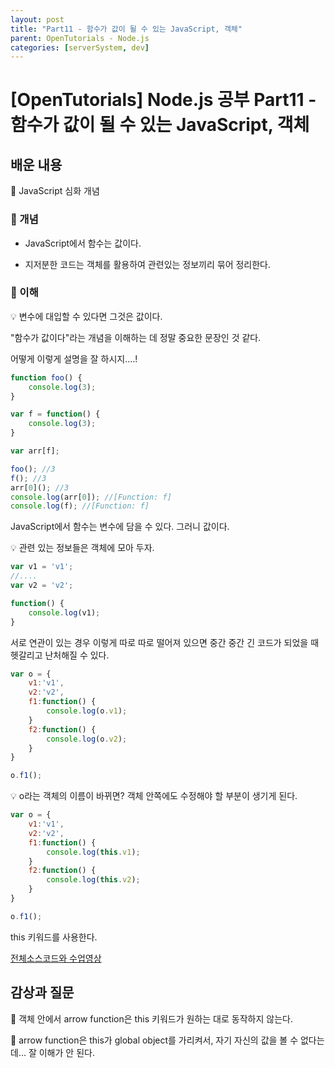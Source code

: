 ```yaml
---
layout: post
title: "Part11 - 함수가 값이 될 수 있는 JavaScript, 객체"
parent: OpenTutorials - Node.js
categories: [serverSystem, dev]
---
```


# [OpenTutorials] Node.js 공부 Part11 - 함수가 값이 될 수 있는 JavaScript, 객체

## 배운 내용

🚜 JavaScript 심화 개념

### 🚜 개념

- JavaScript에서 함수는 값이다.

- 지저분한 코드는 객체를 활용하여 관련있는 정보끼리 묶어 정리한다.

### 🚜 이해

💡 변수에 대입할 수 있다면 그것은 값이다.

"함수가 값이다"라는 개념을 이해하는 데 정말 중요한 문장인 것 같다.

어떻게 이렇게 설명을 잘 하시지....!

```js
function foo() {
    console.log(3);
}

var f = function() {
    console.log(3);
}

var arr[f];

foo(); //3
f(); //3
arr[0](); //3
console.log(arr[0]); //[Function: f]
console.log(f); //[Function: f]
```

JavaScript에서 함수는 변수에 담을 수 있다. 그러니 값이다.

💡 관련 있는 정보들은 객체에 모아 두자.

```js
var v1 = 'v1';
//....
var v2 = 'v2';

function() {
    console.log(v1);
}
```

서로 연관이 있는 경우 이렇게 따로 따로 떨어져 있으면 중간 중간 긴 코드가 되었을 때 헷갈리고 난처해질 수 있다.

```js
var o = {
    v1:'v1',
    v2:'v2',
    f1:function() {
        console.log(o.v1);
    }
    f2:function() {
        console.log(o.v2);
    }
}

o.f1();
```

💡 o라는 객체의 이름이 바뀌면? 객체 안쪽에도 수정해야 할 부분이 생기게 된다.

```js
var o = {
    v1:'v1',
    v2:'v2',
    f1:function() {
        console.log(this.v1);
    }
    f2:function() {
        console.log(this.v2);
    }
}

o.f1();
```

this 키워드를 사용한다.

[전체소스코드와 수업영상](https://opentutorials.org/module/3549/21146)

## 감상과 질문

🚜 객체 안에서 arrow function은 this 키워드가 원하는 대로 동작하지 않는다.

🚜 arrow function은 this가 global object를 가리켜서, 자기 자신의 값을 볼 수 없다는데... 잘 이해가 안 된다.